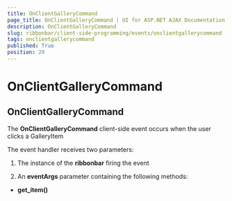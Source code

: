 ```yaml
---
title: OnClientGalleryCommand
page_title: OnClientGalleryCommand | UI for ASP.NET AJAX Documentation
description: OnClientGalleryCommand
slug: ribbonbar/client-side-programming/events/onclientgallerycommand
tags: onclientgallerycommand
published: True
position: 29
---
```


# OnClientGalleryCommand



## OnClientGalleryCommand

The __OnClientGalleryCommand__ client-side event occurs when the user clicks a GalleryItem

The event handler receives two parameters:

1. The instance of the __ribbonbar__ firing the event

1. An __eventArgs__ parameter containing the following methods:

* __get_item()__
